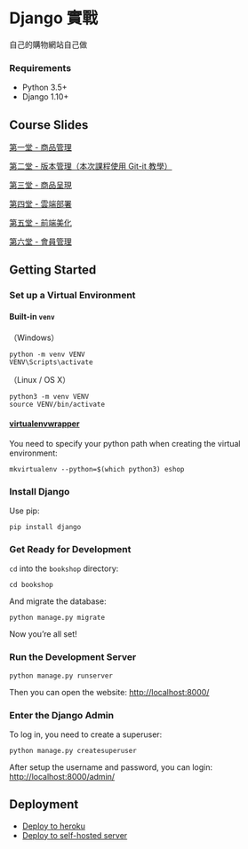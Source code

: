 # Django 實戰
自己的購物網站自己做

### Requirements

- Python 3.5+
- Django 1.10+


## Course Slides

[第一堂 - 商品管理](http://www.slideshare.net/flywindy/django-69634386)

[第二堂 - 版本管理（本次課程使用 Git-it 教學）](http://jlord.us/git-it/index-zhtw.html)

[第三堂 - 商品呈現](https://www.dropbox.com/s/nz0rvcrdpg9qga5/class_based_view.pdf?dl=0)

[第四堂 - 雲端部署](https://dl.dropboxusercontent.com/u/3991557/Django%20Deployment.pdf)

[第五堂 - 前端美化]()

[第六堂 - 會員管理]()


## Getting Started

### Set up a Virtual Environment

#### Built-in `venv`

（Windows）

	python -m venv VENV
	VENV\Scripts\activate


（Linux / OS X）

	python3 -m venv VENV
	source VENV/bin/activate


#### [virtualenvwrapper](https://virtualenvwrapper.readthedocs.org)

You need to specify your python path when creating the virtual environment:

    mkvirtualenv --python=$(which python3) eshop


### Install Django

Use pip:

    pip install django


### Get Ready for Development

`cd` into the `bookshop` directory:

    cd bookshop

And migrate the database:

    python manage.py migrate

Now you’re all set!

### Run the Development Server

    python manage.py runserver

Then you can open the website: [http://localhost:8000/](http://localhost:8000/)

### Enter the Django Admin

To log in, you need to create a superuser:

	python manage.py createsuperuser

After setup the username and password, you can login: [http://localhost:8000/admin/](http://localhost:8000/admin/)

## Deployment

* [Deploy to heroku](HEROKU.md)
* [Deploy to self-hosted server](DEPLOY.md)

